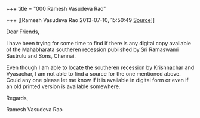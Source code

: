 +++
title = "000 Ramesh Vasudeva Rao"

+++
[[Ramesh Vasudeva Rao	2013-07-10, 15:50:49 [Source](https://groups.google.com/g/samskrita/c/axw5tGnZG2g)]]



Dear Friends,  
  
 I have been trying for some time to find if there is any digital copy available of the Mahabharata southeren recession published by Sri Ramaswami Sastrulu and Sons, Chennai.  
  
Even though I am able to locate the southeren recession by Krishnachar and Vyasachar, I am not able to find a source for the one mentioned above. Could any one please let me know if it is available in digital form or even if an old printed version is available somewhere.  
  
  
Regards,  
  
  
Ramesh Vasudeva Rao  

